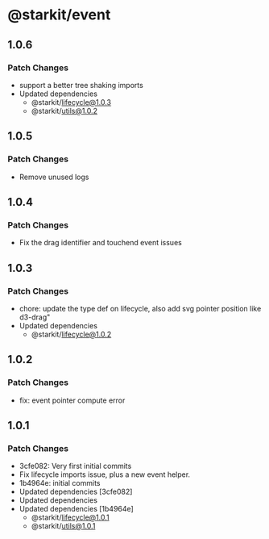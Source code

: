 # @starkit/event

## 1.0.6

### Patch Changes

- support a better tree shaking imports
- Updated dependencies
  - @starkit/lifecycle@1.0.3
  - @starkit/utils@1.0.2

## 1.0.5

### Patch Changes

- Remove unused logs

## 1.0.4

### Patch Changes

- Fix the drag identifier and touchend event issues

## 1.0.3

### Patch Changes

- chore: update the type def on lifecycle, also add svg pointer position like d3-drag"
- Updated dependencies
  - @starkit/lifecycle@1.0.2

## 1.0.2

### Patch Changes

- fix: event pointer compute error

## 1.0.1

### Patch Changes

- 3cfe082: Very first initial commits
- Fix lifecycle imports issue, plus a new event helper.
- 1b4964e: initial commits
- Updated dependencies [3cfe082]
- Updated dependencies
- Updated dependencies [1b4964e]
  - @starkit/lifecycle@1.0.1
  - @starkit/utils@1.0.1
